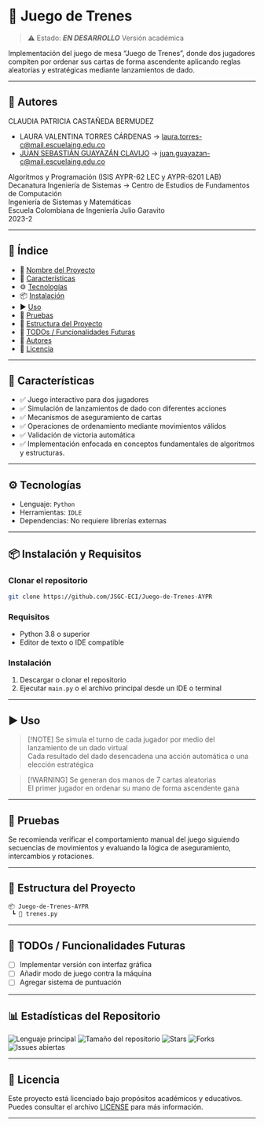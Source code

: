 # 📌 Juego de Trenes

> ⚠️ Estado: ***EN DESARROLLO*** Versión académica

Implementación del juego de mesa “Juego de Trenes”, donde dos jugadores compiten por ordenar sus cartas de forma ascendente aplicando reglas aleatorias y estratégicas mediante lanzamientos de dado. 

---

## 👥 Autores

CLAUDIA PATRICIA CASTAÑEDA BERMUDEZ
- LAURA VALENTINA TORRES CÁRDENAS → [laura.torres-c@mail.escuelaing.edu.co](mailto:laura.torres-c@mail.escuelaing.edu.co) 
- [JUAN SEBASTIÁN GUAYAZÁN CLAVIJO](https://github.com/JSGC-ECI) → [juan.guayazan-c@mail.escuelaing.edu.co](mailto:juan.guayazan-c@mail.escuelaing.edu.co)

Algoritmos y Programación (ISIS AYPR-62 LEC y AYPR-6201 LAB)   
Decanatura Ingeniería de Sistemas → Centro de Estudios de Fundamentos de Computación    
Ingeniería de Sistemas y Matemáticas    
Escuela Colombiana de Ingeniería Julio Garavito    
2023-2

---

## 🧠 Índice

* 📌 [Nombre del Proyecto](#-juego-de-trenes)
* 🚀 [Características](#-características)
* ⚙️ [Tecnologías](#️-tecnologías)
* 📦 [Instalación](#-instalación)
* ▶️ [Uso](#️-uso)
* 🧪 [Pruebas](#-pruebas)
* 📁 [Estructura del Proyecto](#-estructura-del-proyecto)
* 📌 [TODOs / Funcionalidades Futuras](#-todos--funcionalidades-futuras)
* 👥 [Autores](#-autores)
* 📄 [Licencia](#-licencia)

---

## 🚀 Características

* ✅ Juego interactivo para dos jugadores
* ✅ Simulación de lanzamientos de dado con diferentes acciones
* ✅ Mecanismos de aseguramiento de cartas
* ✅ Operaciones de ordenamiento mediante movimientos válidos
* ✅ Validación de victoria automática
* ✅ Implementación enfocada en conceptos fundamentales de algoritmos y estructuras.

---

## ⚙️ Tecnologías

* Lenguaje: `Python`
* Herramientas: `IDLE`
* Dependencias: No requiere librerías externas

---

## 📦 Instalación y Requisitos

### Clonar el repositorio

```bash
git clone https://github.com/JSGC-ECI/Juego-de-Trenes-AYPR
```

### Requisitos

* Python 3.8 o superior
* Editor de texto o IDE compatible

### Instalación

1. Descargar o clonar el repositorio
2. Ejecutar `main.py` o el archivo principal desde un IDE o terminal

---

## ▶️ Uso
 

> \[!NOTE]
> Se simula el turno de cada jugador por medio del lanzamiento de un dado virtual                                 
> Cada resultado del dado desencadena una acción automática o una elección estratégica

> \[!WARNING]
> Se generan dos manos de 7 cartas aleatorias                                  
> El primer jugador en ordenar su mano de forma ascendente gana
---

## 🧪 Pruebas

Se recomienda verificar el comportamiento manual del juego siguiendo secuencias de movimientos y evaluando la lógica de aseguramiento, intercambios y rotaciones.

---

## 📁 Estructura del Proyecto

```bash
📦 Juego-de-Trenes-AYPR
 ┗ 📜 trenes.py
```

---

## 📌 TODOs / Funcionalidades Futuras

* [ ] Implementar versión con interfaz gráfica
* [ ] Añadir modo de juego contra la máquina
* [ ] Agregar sistema de puntuación

---

## 📊 Estadísticas del Repositorio

![Lenguaje principal](https://img.shields.io/github/languages/top/JSGC-ECI/Juego-de-Trenes-AYPR?style=flat-square)
![Tamaño del repositorio](https://img.shields.io/github/repo-size/JSGC-ECI/Juego-de-Trenes-AYPR?style=flat-square)
![Stars](https://img.shields.io/github/stars/JSGC-ECI/Juego-de-Trenes-AYPR?style=flat-square)
![Forks](https://img.shields.io/github/forks/JSGC-ECI/Juego-de-Trenes-AYPR?style=flat-square)
![Issues abiertas](https://img.shields.io/github/issues/JSGC-ECI/Juego-de-Trenes-AYPR?style=flat-square)

---

## 📄 Licencia

Este proyecto está licenciado bajo propósitos académicos y educativos. Puedes consultar el archivo [LICENSE](./LICENSE) para más información.

---
